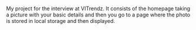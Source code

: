 My project for the interview at VITrendz. 
It consists of the homepage taking a picture with your basic details and then you go to a page where the photo is stored in local storage and then displayed. 
